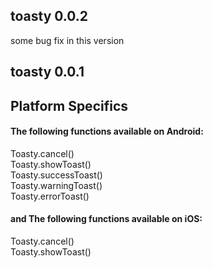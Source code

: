 ## toasty 0.0.2
some bug fix in this version
## toasty 0.0.1

## Platform Specifics
#### The following functions available on Android:<br/>
Toasty.cancel()<br/>
Toasty.showToast()<br/>
Toasty.successToast()<br/>
Toasty.warningToast()<br/>
Toasty.errorToast()<br/>

#### and The following functions available on iOS:<br/>
Toasty.cancel()<br/>
Toasty.showToast()<br/>
